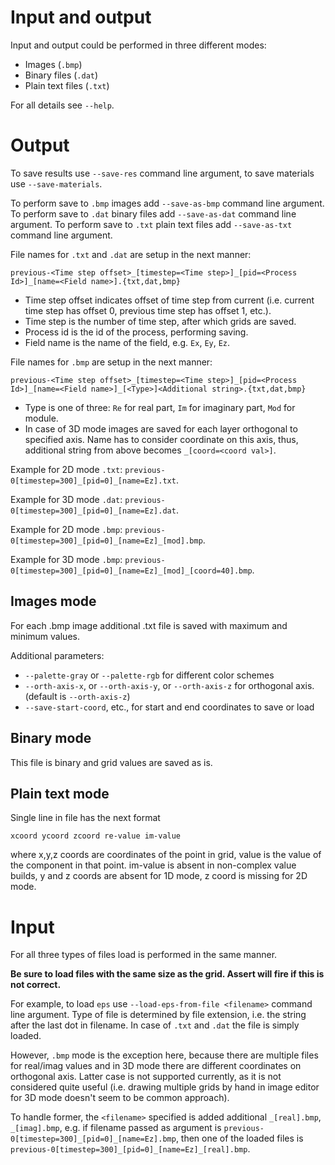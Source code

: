 # Input and output

Input and output could be performed in three different modes:

- Images (`.bmp`)
- Binary files (`.dat`)
- Plain text files (`.txt`)

For all details see `--help`.

# Output

To save results use `--save-res` command line argument, to save materials use `--save-materials`.

To perform save to `.bmp` images add `--save-as-bmp` command line argument.
To perform save to `.dat` binary files add `--save-as-dat` command line argument.
To perform save to `.txt` plain text files add `--save-as-txt` command line argument.

File names for `.txt` and `.dat` are setup in the next manner:
```
previous-<Time step offset>_[timestep=<Time step>]_[pid=<Process Id>]_[name=<Field name>].{txt,dat,bmp}
```

- Time step offset indicates offset of time step from current (i.e. current time step has offset 0, previous time step has offset 1, etc.).
- Time step is the number of time step, after which grids are saved.
- Process id is the id of the process, performing saving.
- Field name is the name of the field, e.g. `Ex`, `Ey`, `Ez`.

File names for `.bmp` are setup in the next manner:
```
previous-<Time step offset>_[timestep=<Time step>]_[pid=<Process Id>]_[name=<Field name>]_[<Type>]<Additional string>.{txt,dat,bmp}
```

- Type is one of three: `Re` for real part, `Im` for imaginary part, `Mod` for module.
- In case of 3D mode images are saved for each layer orthogonal to specified axis. Name has to consider coordinate on this axis, thus, additional string from above becomes `_[coord=<coord val>]`.

Example for 2D mode `.txt`: `previous-0[timestep=300]_[pid=0]_[name=Ez].txt`.

Example for 3D mode `.dat`: `previous-0[timestep=300]_[pid=0]_[name=Ez].dat`.

Example for 2D mode `.bmp`: `previous-0[timestep=300]_[pid=0]_[name=Ez]_[mod].bmp`.

Example for 3D mode `.bmp`: `previous-0[timestep=300]_[pid=0]_[name=Ez]_[mod]_[coord=40].bmp`.

## Images mode

For each .bmp image additional .txt file is saved with maximum and minimum values.

Additional parameters:
- `--palette-gray` or `--palette-rgb` for different color schemes
- `--orth-axis-x`, or `--orth-axis-y`, or `--orth-axis-z` for orthogonal axis. (default is `--orth-axis-z`)
- `--save-start-coord`, etc., for start and end coordinates to save or load

## Binary mode

This file is binary and grid values are saved as is.

## Plain text mode

Single line in file has the next format

```
xcoord ycoord zcoord re-value im-value
```

where x,y,z coords are coordinates of the point in grid, value is the value of the component in that point. im-value is absent in non-complex value builds, y and z coords are absent for 1D mode, z coord is missing for 2D mode.

# Input

For all three types of files load is performed in the same manner.

**Be sure to load files with the same size as the grid. Assert will fire if this is not correct.**

For example, to load `eps` use `--load-eps-from-file <filename>` command line argument. Type of file is determined by file extension, i.e. the string after the last dot in filename. In case of `.txt` and `.dat` the file is simply loaded.

However, `.bmp` mode is the exception here, because there are multiple files for real/imag values and in 3D mode there are different coordinates on orthogonal axis. Latter case is not supported currently, as it is not considered quite useful (i.e. drawing multiple grids by hand in image editor for 3D mode doesn't seem to be common approach).

To handle former, the `<filename>` specified is added additional `_[real].bmp`, `_[imag].bmp`, e.g. if filename passed as argument is `previous-0[timestep=300]_[pid=0]_[name=Ez].bmp`, then one of the loaded files is `previous-0[timestep=300]_[pid=0]_[name=Ez]_[real].bmp`.
